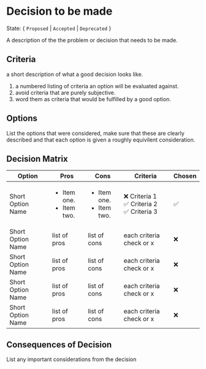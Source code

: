 Decision to be made
===================

State: { `Proposed` | `Accepted` | `Deprecated` }

A description of the the problem or decision that needs to be made.

Criteria
--------

a short description of what a good decision looks like.

1. a numbered listing of criteria an option will be evaluated against.
2. avoid criteria that are purely subjective.
3. word them as criteria that would be fulfilled by a good option.

Options
-------

List the options that were considered, make sure that these are clearly described and that each option is given a roughly equivilent consideration.

Decision Matrix
---------------

| Option            | Pros         | Cons         | Criteria                 | Chosen               |
|-------------------|--------------|--------------|--------------------------|----------------------|
| Short Option Name | <ul><li>Item one.</li><li>Item two.</li></ul> | <ul><li>Item one.</li><li>Item two.</li></ul> |  :x: Criteria 1<br> :white_check_mark: Criteria 2<br> :white_check_mark: Criteria 3  | :white_check_mark: |
| Short Option Name | list of pros | list of cons | each criteria check or x | :x: |
| Short Option Name | list of pros | list of cons | each criteria check or x | :x: |
| Short Option Name | list of pros | list of cons | each criteria check or x | :x: |
| Short Option Name | list of pros | list of cons | each criteria check or x | :x: |

Consequences of Decision
------------------------

List any important considerations from the decision
